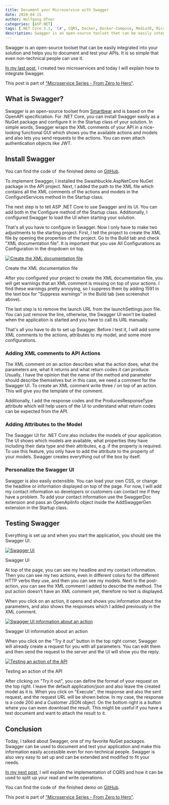 ```yaml
---
title: Document your Microservice with Swagger
date: 2020-04-15
author: Wolfgang Ofner
categories: [ASP.NET]
tags: [.NET Core 3.1, 'C#', CQRS, Docker, Docker-Compose, MediatR, Microservice, RabbitMQ, Swagger]
description: Swagger is an open-source toolset that can be easily integrated into your solution and helps you to document and test your APIs.
---
```

Swagger is an open-source toolset that can be easily integrated into your solution and helps you to document and test your APIs. It is so simple that even non-technical people can use it. 

<a href="/programming-microservices-net-core-3-1/" target="_blank" rel="noopener noreferrer">In my last post</a>, I created two microservices and today I will explain how to integrate Swagger.

This post is part of ["Microservice Series - From Zero to Hero"](/microservice-series-from-zero-to-hero).

## What is Swagger?

Swagger is an open-source toolset from <a href="https://swagger.io/" target="_blank" rel="noopener noreferrer">Smartbear</a> and is based on the OpenAPI specificiation. For .NET Core, you can install Swagger easily as a NuGet package and configure it in the Startup class of your solution. In simple words, Swagger wraps the XML comments of your API in a nice-looking functional GUI which shows you the available actions and models and also lets you send requests to the actions. You can even attach authentication objects like JWT.

## Install Swagger

You can find the code of  the finished demo on <a href="https://github.com/WolfgangOfner/MicroserviceDemo" target="_blank" rel="noopener noreferrer">GitHub</a>.

To implement Swagger, I installed the Swashbuckle.AspNetCore NuGet package in the API project. Next, I added the path to the XML file which contains all the XML comments of the actions and models in the ConfigureServices method in the Startup class.

<script src="https://gist.github.com/WolfgangOfner/a8eba3654b90aeb03b72b330ea38bcad.js"></script>

The next step is to tell ASP .NET Core to use Swagger and its UI. You can add both in the Configure method of the Startup class. Additionally, I configured Swagger to load the UI when starting your solution.

<script src="https://gist.github.com/WolfgangOfner/ea0618793b946713fc32f6b7c7512c81.js"></script>

That's all you have to configure in Swagger. Now I only have to make two adjustments to the starting project. First, I tell the project to create the XML file by opening the properties of the project. Go to the Build tab and check "XML documentation file". It is important that you use All Configurations as Configuration in the dropdown on top.

<div class="col-12 col-sm-10 aligncenter">
  <a href="/assets/img/posts/2020/04/Create-the-XML-documentation-file.jpg"><img loading="lazy" src="/assets/img/posts/2020/04/Create-the-XML-documentation-file.jpg" alt="Create the XML documentation file" /></a>
  
  <p>
    Create the XML documentation file
  </p>
</div>

After you configured your project to create the XML documentation file, you will get warnings that an XML comment is missing on top of your actions. I find these warnings pretty annoying, so I suppress them by adding 1591 in the text box for "Suppress warnings" in the Build tab (see screenshot above).

The last step is to remove the launch URL from the launchSettings.json file. You can just remove the line, otherwise, the Swagger UI won&#8217;t be loaded when the application is started and you have to call its URL manually.

That's all you have to do to set up Swagger. Before I test it, I will add some XML comments to the actions, attributes to my model, and some more configurations.

### Adding XML comments to API Actions

The XML comment on an action describes what the action does, what the parameters are, what it returns and what return codes it can produce. Usually, I have the opinion that the name of the method and parameter should describe themselves but in this case, we need a comment for the Swagger UI. To create an XML comment write three / on top of an action. This will give you the template of the comment.

Additionally, I add the response codes and the ProducesResponseType attribute which will help users of the UI to understand what return codes can be expected from the API.

<script src="https://gist.github.com/WolfgangOfner/186047efc7ef2252db9e3db6fd0590d9.js"></script> 


### Adding Attributes to the Model

The Swagger UI for .NET Core also includes the models of your application. The UI shows which models are available, what properties they have including their data type and their attributes, e.g. if the property is required. To use this feature, you only have to add the attribute to the property of your models. Swagger creates everything out of the box by itself.

<script src="https://gist.github.com/WolfgangOfner/e206ac8f6fe59e44aa3b13ee9a40a8bf.js"></script>

### Personalize the Swagger UI

Swagger is also easily extensible. You can load your own CSS, or change the headline or information displayed on top of the page. For now, I will add my contact information so developers or customers can contact me if they have a problem. To add your contact information use the SwaggerDoc extension and pass an OpenApiInfo object inside the AddSwaggerGen extension in the Startup class.

<script src="https://gist.github.com/WolfgangOfner/36353c2ddaac3773ba005b7f7d42b033.js"></script>

## Testing Swagger

Everything is set up and when you start the application, you should see the Swagger UI.

<div class="col-12 col-sm-10 aligncenter">
  <a href="/assets/img/posts/2020/04/Swagger-UI.jpg"><img loading="lazy" src="/assets/img/posts/2020/04/Swagger-UI.jpg" alt="Swagger UI" /></a>
  
  <p>
    Swagger UI
  </p>
</div>

At top of the page, you can see my headline and my contact information. Then you can see my two actions, even in different colors for the different HTTP verbs they use, and then you can see my models. Next to the post-action, you can see the XML comment I added to describe the method. The put action doesn&#8217;t have an XML comment yet, therefore no text is displayed.

When you click on an action, it opens and shows you information about the parameters, and also shows the responses which I added previously in the XML comment.

<div class="col-12 col-sm-10 aligncenter">
  <a href="/assets/img/posts/2020/04/Swagger-UI-information-about-an-action.jpg"><img loading="lazy" src="/assets/img/posts/2020/04/Swagger-UI-information-about-an-action.jpg" alt="Swagger UI information about an action" /></a>
  
  <p>
    Swagger UI information about an action
  </p>
</div>

When you click on the "Try it out" button in the top right corner, Swagger will already create a request for you with all parameters. You can edit them and then send the request to the server and the UI will show you the reply.

<div class="col-12 col-sm-10 aligncenter">
  <a href="/assets/img/posts/2020/04/Testing-an-aciton-of-the-API.jpg"><img loading="lazy" src="/assets/img/posts/2020/04/Testing-an-aciton-of-the-API.jpg" alt="Testing an action of the API" /></a>
  
  <p>
    Testing an action of the API
  </p>
</div>

After clicking on "Try it out", you can define the format of your request on the top right. I leave the default application/json and also leave the created model as it is. When you click on "Execute", the response and also the sent request, and the request URL will be shown below. In my case, the response is a code 200 and a Customer JSON object. On the bottom right is a button where you can even download the result. This might be useful if you have a test document and want to attach the result to it.

## Conclusion

Today, I talked about Swagger, one of my favorite NuGet packages. Swagger can be used to document and test your application and make this information easily accessible even for non-technical people. Swagger is also very easy to set up and can be extended and modified to fit your needs.

<a href="/cqrs-in-asp-net-core-3-1" target="_blank" rel="noopener noreferrer">In my next post</a>, I will explain the implementation of CQRS and how it can be used to split up your read and write operations.

You can find the code of  the finished demo on <a href="https://github.com/WolfgangOfner/MicroserviceDemo" target="_blank" rel="noopener noreferrer">GitHub</a>.

This post is part of ["Microservice Series - From Zero to Hero"](/microservice-series-from-zero-to-hero).
